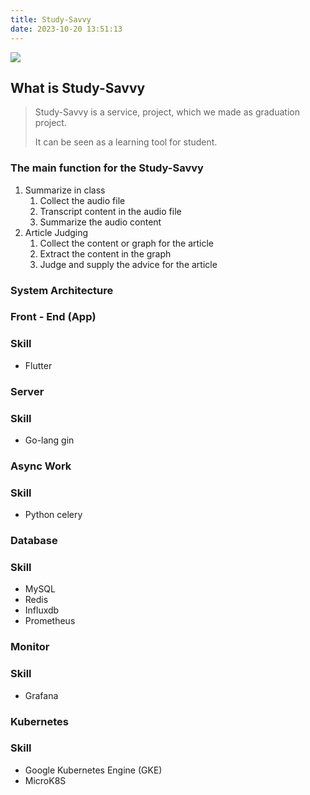 ```yaml
---
title: Study-Savvy
date: 2023-10-20 13:51:13
---
```

![](https://hackmd.io/_uploads/HkzkOqyfp.png)
## What is Study-Savvy
> Study-Savvy is a service, project, which we made as graduation project. 
> 
> It can be seen as a learning tool for student.

### The main function for the Study-Savvy
1. Summarize in class
   1. Collect the audio file
   2. Transcript content in the audio file
   3. Summarize the audio content
2. Article Judging
   1. Collect the content or graph for the article
   2. Extract the content in the graph
   3. Judge and supply the advice for the article 


### System Architecture
### Front - End (App)
### Skill
* Flutter
### Server
### Skill
* Go-lang gin 
### Async Work
### Skill
* Python celery
### Database
### Skill
* MySQL
* Redis
* Influxdb
* Prometheus

### Monitor
### Skill
* Grafana


### Kubernetes
### Skill
* Google Kubernetes Engine (GKE)
* MicroK8S